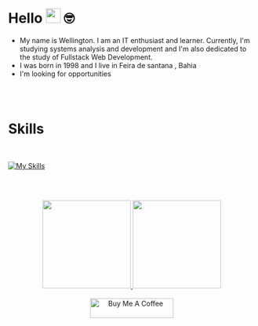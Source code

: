 # Hello <img src="https://media.giphy.com/media/hvRJCLFzcasrR4ia7z/giphy.gif" width="30"> 🤓
<ul>
  <li>My name is Wellington. I am an IT enthusiast and learner. Currently, I'm studying systems analysis and development and I'm also dedicated to the study of Fullstack Web Development.</li>
  <li>I was born in 1998 and I live in Feira de santana , Bahia</li>
  <li>I'm looking for opportunities</li>
</ul>
<br><br>
<!--
Access my linkedin <br><br>
<a href="https://www.linkedin.com/in/pablosantos-cg/" target="_blank">
  <img align="center" src="https://img.shields.io/badge/LinkedIn-0077B5?style=for-the-badge&logo=linkedin&logoColor=white" alt="Linkedin"/>
</a>
<br>
-->

# Skills

<br>

[![My Skills](https://skillicons.dev/icons?i=html,css,java&theme=dark)](https://skillicons.dev)

<br><br>

<div align="center">
  <a href="https://github.com/WellingtonSantos-Ds">
  <img height="180em" src="https://github-readme-stats.vercel.app/api?username=WellingtonSantos-Ds&show_icons=true&theme=dark&include_all_commits=true&count_private=true"/>
  <img height="180em" src="https://github-readme-stats.vercel.app/api/top-langs/?username=WellingtonSantos-Ds&layout=compact&langs_count=7&theme=dark"/>
</div>
    
<div align="center"><br>
  <img src="https://cdn.buymeacoffee.com/buttons/default-red.png" alt="Buy Me A Coffee" height="40" width="170">
</div>
